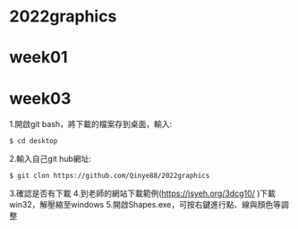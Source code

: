 # 2022graphics
# week01
# week03
1.開啟git bash，將下載的檔案存到桌面，輸入:

```$ cd desktop```

2.輸入自己git hub網址:

```$ git clon https://github.com/Qinye88/2022graphics```

3.確認是否有下載
4.到老師的網站下載範例(https://jsyeh.org/3dcg10/ )下載win32，解壓縮至windows
5.開啟Shapes.exe，可按右鍵進行點、線與顏色等調整
